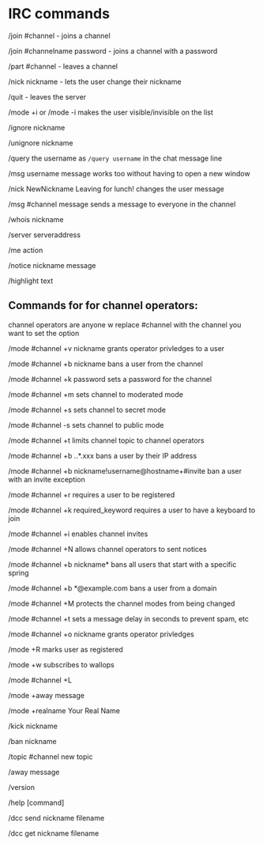 # IRC commands

/join #channel - joins a channel

/join #channelname password - joins a channel with a password

/part #channel - leaves a channel

/nick nickname - lets the user change their nickname

/quit - leaves the server

/mode +i or /mode -i makes the user visible/invisible on the list

/ignore nickname

/unignore nickname

/query the username as `/query username` in the chat message line

/msg username message works too without having to open a new window

/nick NewNickname Leaving for lunch! changes the user message

/msg #channel message sends a message to everyone in the channel

/whois nickname

/server serveraddress

/me action

/notice nickname message

/highlight text

## Commands for for channel operators:

channel operators are anyone w
replace #channel with the channel you want to set the option

/mode #channel +v nickname grants operator privledges to a user

/mode #channel +b nickname bans a user from the channel

/mode #channel +k password sets a password for the channel

/mode #channel +m sets channel to moderated mode

/mode #channel +s sets channel to secret mode

/mode #channel -s sets channel to public mode

/mode #channel +t limits channel topic to channel operators

/mode #channel +b *.*.*.xxx bans a user by their IP address

/mode #channel +b nickname!username@hostname+#invite ban a user with an invite exception

/mode #channel +r requires a user to be registered

/mode #channel +k required_keyword requires a user to have a keyboard to join

/mode #channel +i enables channel invites

/mode #channel +N allows channel operators to sent notices

/mode #channel +b nickname* bans all users that start with a specific spring

/mode #channel +b *@example.com bans a user from a domain

/mode #channel +M protects the channel modes from being changed

/mode #channel +t <seconds> sets a message delay in seconds to prevent spam, etc

/mode #channel +o nickname grants operator privledges

/mode +R marks user as registered

/mode +w subscribes to wallops

/mode #channel +L

/mode +away message

/mode +realname Your Real Name

/kick nickname

/ban nickname

/topic #channel new topic

/away message

/version

/help [command]

/dcc send nickname filename

/dcc get nickname filename
